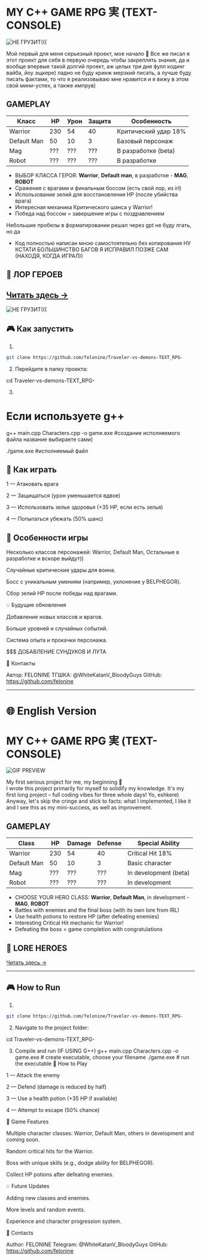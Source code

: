 # MY C++ GAME RPG 実 (TEXT-CONSOLE) 
![НЕ ГРУЗИТ(((](https://99px.ru/sstorage/86/2018/08/image_860508181239328759551.gif)

Мой первый для меня серьезный проект, мое начало 🌌 
Все же писал я этот проект для себя в первую очередь чтобы закреплять знания, да и вообще впервые такой долгий проект, аж целых три дня фулл кодинг вайба, йоу эщкере) ладно не буду кринж мерзкий писать, а лучше буду писать фактами, то что я реализовываю мне нравится и я вижу в этом свой мини-успех, а также импрув)


## GAMEPLAY 

| Класс       | HP  | Урон | Защита | Особенность          |
| ----------- | --- | ---- | ------ | -------------------- |
| Warrior     | 230 | 54   | 40     | Критический удар 18% |
| Default Man | 50  | 10   | 3      | Базовый персонаж     |
| Mag         | ??? | ???  | ???    | В разработке (beta)  |
| Robot       | ??? | ???  | ???    | В разработке         |

- ВЫБОР КЛАССА ГЕРОЯ: **Warrior**, **Default man**, в разработке - **MAG**, **ROBOT**
- Сражения с врагами и финальным боссом (есть свой лор, из irl)
- Использование зелий для восстановления HP (после убийства врага)
- Интересная механика Критического шанса у Warrior!
- Победа над боссом = завершение игры с поздравлением
  

Небольшие пробелы в форматировании решал через gpt не буду лгать, но да
* Код полностью написан мною самостоятельно без копирования
НУ КСТАТИ БОЛЬШИНСТВО БАГОВ Я ИСПРАВИЛ ПОЗЖЕ САМ (НАХОДЯ, КОГДА ИГРАЛ))

## 📖 ЛОР ГЕРОЕВ
[Читать здесь →](./LORE_HEROES.md)
---

![НЕ ГРУЗИТ(((](https://i.pinimg.com/originals/09/5b/13/095b13f912db249d70007f8fdae19333.gif)

## 🎮 Как запустить
1.
```bash
git clone https://github.com/felonine/Traveler-vs-demons-TEXT_RPG-
```
2. Перейдите в папку проекта:

cd Traveler-vs-demons-TEXT_RPG-

3. 
# Если используете g++
g++ main.cpp Characters.cpp -o game.exe  #создание исполняемого файла название выбираете сами)

./game.exe  #исполняемый файл

## 💢 Как играть

1 — Атаковать врага

2 — Защищаться (урон уменьшается вдвое)

3 — Использовать зелье здоровья (+35 HP, если есть зелья)

4 — Попытаться убежать (50% шанс)

## 🧩 Особенности игры 
Несколько классов персонажей: Warrior, Default Man, Остальные в разработке и вскоре выйдут))

Случайные критические удары для воина.

Босс с уникальным умениям (например, уклонение у BELPHEGOR).

Сбор зелий HP после победы над врагами.

💡 Будущие обновления

Добавление новых классов и врагов.

Больше уровней и случайных событий.

Система опыта и прокачки персонажа.

$$$ ДОБАВЛЕНИЕ СУНДУКОВ И ЛУТА


🤝 Контакты

Автор: FELONINE
ТГШКА: @WhiteKatanV_BloodyGuys
GitHub: https://github.com/felonine


---

# 🌐 English Version

# MY C++ GAME RPG 実 (TEXT-CONSOLE)
![GIF PREVIEW](https://99px.ru/sstorage/86/2018/08/image_860508181239328759551.gif)

My first serious project for me, my beginning 🌌  
I wrote this project primarily for myself to solidify my knowledge. It's my first long project – full coding vibes for three whole days! Yo, eshkere)  
Anyway, let's skip the cringe and stick to facts: what I implemented, I like it and I see this as my mini-success, as well as improvement.

## GAMEPLAY 

| Class       | HP  | Damage | Defense | Special Ability        |
| ----------- | --- | ------ | ------- | -------------------- |
| Warrior     | 230 | 54     | 40      | Critical Hit 18%      |
| Default Man | 50  | 10     | 3       | Basic character       |
| Mag         | ??? | ???    | ???     | In development (beta) |
| Robot       | ??? | ???    | ???     | In development        |

- CHOOSE YOUR HERO CLASS: **Warrior**, **Default Man**, in development - **MAG**, **ROBOT**
- Battles with enemies and the final boss (with its own lore from IRL)
- Use health potions to restore HP (after defeating enemies)
- Interesting Critical Hit mechanic for Warrior!
- Defeating the boss = game completion with congratulations


## 📖 LORE HEROES
[Читать здесь →](./LORE_HEROES.md)

---

## 🎮 How to Run
1.
```bash
git clone https://github.com/felonine/Traveler-vs-demons-TEXT_RPG-
```
2. Navigate to the project folder:

cd Traveler-vs-demons-TEXT_RPG-

3. Compile and run 
(IF USING G++)
g++ main.cpp Characters.cpp -o game.exe  # create executable, choose your filename
./game.exe                               # run the executable
💢 How to Play

1 — Attack the enemy

2 — Defend (damage is reduced by half)

3 — Use a health potion (+35 HP if available)

4 — Attempt to escape (50% chance)

🧩 Game Features

Multiple character classes: Warrior, Default Man, others in development and coming soon.

Random critical hits for the Warrior.

Boss with unique skills (e.g., dodge ability for BELPHEGOR).

Collect HP potions after defeating enemies.

💡 Future Updates

Adding new classes and enemies.

More levels and random events.

Experience and character progression system.

🤝 Contacts

Author: FELONINE
Telegram: @WhiteKatanV_BloodyGuys
GitHub: https://github.com/felonine
